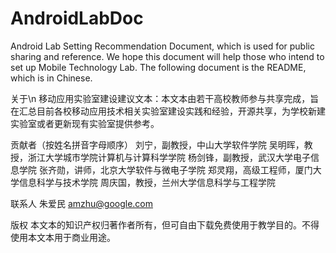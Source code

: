# AndroidLabDoc
Android Lab Setting Recommendation Document, which is used for public sharing and reference. We hope this document will help those who intend to set up Mobile Technology Lab. The following document is the README, which is in Chinese.

关于\n
移动应用实验室建设建议文本：本文本由若干高校教师参与共享完成，旨在汇总目前各校移动应用技术相关实验室建设实践和经验，开源共享，为学校新建实验室或者更新现有实验室提供参考。

贡献者（按姓名拼音字母顺序）
刘宁，副教授，中山大学软件学院
吴明晖，教授，浙江大学城市学院计算机与计算科学学院
杨剑锋，副教授，武汉大学电子信息学院
张齐勋，讲师，北京大学软件与微电子学院
郑灵翔，高级工程师，厦门大学信息科学与技术学院
周庆国，教授，兰州大学信息科学与工程学院

联系人
朱爱民 amzhu@google.com

版权
本文本的知识产权归著作者所有，但可自由下载免费使用于教学目的。不得使用本文本用于商业用途。
